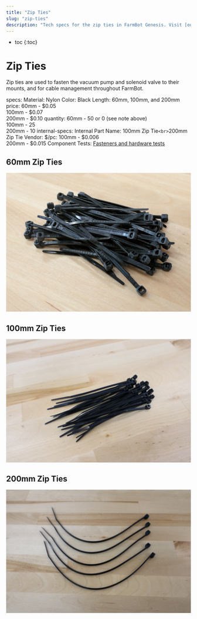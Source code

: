 ```yaml
---
title: "Zip Ties"
slug: "zip-ties"
description: "Tech specs for the zip ties in FarmBot Genesis. Visit [our shop](http://shop.farm.bot) to purchase parts."
---
```


* toc
{:toc}


# Zip Ties

Zip ties are used to fasten the vacuum pump and solenoid valve to their mounts, and for cable management throughout FarmBot.

specs:
  Material: Nylon
  Color: Black
  Length: 60mm, 100mm, and 200mm
  price: 60mm - $0.05<br>100mm - $0.07<br>200mm - $0.10
  quantity: 60mm - 50 or 0 (see note above)<br>100mm - 25<br>200mm - 10
internal-specs:
  Internal Part Name: 100mm Zip Tie`<br>`200mm Zip Tie
  Vendor: 
  $/pc: 100mm - $0.006<br>200mm - $0.015
  Component Tests: [Fasteners and hardware tests](../fasteners-and-hardware.md#component-tests)

## 60mm Zip Ties

![60mm zip ties](_images/60mm_zip_ties.jpg)

## 100mm Zip Ties

![100mm zip ties](_images/100mm_zip_ties.jpg)

## 200mm Zip Ties

![200mm zip ties](_images/200mm_zip_ties.jpg)
